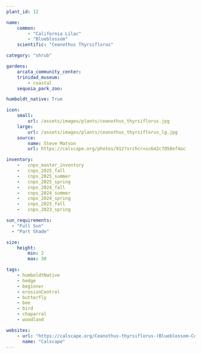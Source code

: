 ```yaml
---
plant_id: 12

name: 
    common: 
        - "California Lilac"  
        - "Blueblossom"
    scientific: "Ceanothus Thyrsiflorus"  

category: "shrub"

gardens:
    arcata_community_center:
    trinidad_museum:
        - coastal
    sequoia_park_zoo:

humboldt_native: True

icon: 
    small: 
        url: /assets/images/plants/ceanothus_thyrsiflorus.jpg 
    large: 
        url: /assets/images/plants/ceanothus_thyrsiflorus_lg.jpg 
    source: 
        name: Steve Matson 
        url: https://calscape.org/photos/912?srchcr=sc642c7050ef4ac 

inventory: 
    -   cnps_master_inventory
    -   cnps_2025_fall
    -   cnps_2025_summer
    -   cnps_2025_spring
    -   cnps_2024_fall
    -   cnps_2024_summer
    -   cnps_2024_spring
    -   cnps_2023_fall
    -   cnps_2023_spring

sun_requirements:
  - "Full Sun"
  - "Part Shade"

size:
    height: 
        min: 2
        max: 30

tags: 
    - humboldtNative
    - hedge
    - beginner
    - erosionControl
    - butterfly
    - bee
    - bird
    - chaparral
    - woodland

websites:
    - url: "https://calscape.org/Ceanothus-thyrsiflorus-(Blueblossom-Ceanothus)"
      name: "Calscape"
---
```

